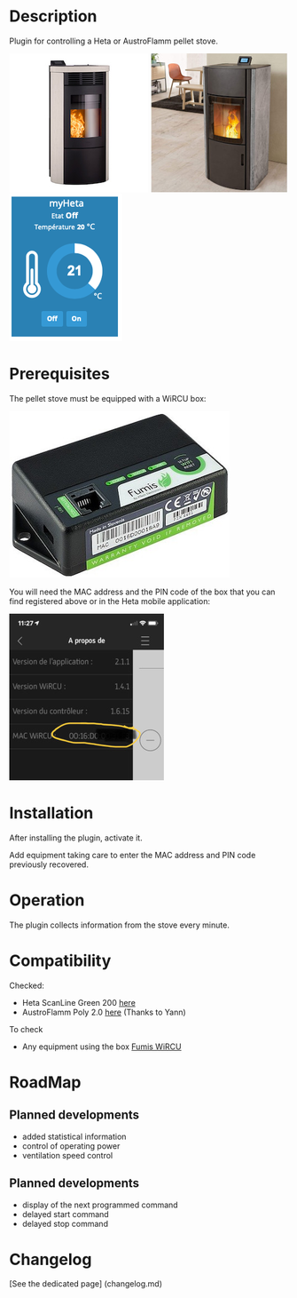 Description
============

Plugin for controlling a Heta or AustroFlamm pellet stove.

![ScanLine Green 200](../assets/images/heta-scanline-green-200.jpg) ![AUSTROFLAMM Poly 2.0](../assets/images/austroflamm-polly-2.jpg) ![Widget](../assets/images/WidgetHeta.png)

Prerequisites
=========

The pellet stove must be equipped with a WiRCU box:

![Fumis WiRCU](../assets/images/WiRCU.jpg "WiRCU")

You will need the MAC address and the PIN code of the box that you can find
registered above or in the Heta mobile application:

![Mac address](../assets/images/HetaAppMac.jpg "Heta mobile app")

Installation
=============

After installing the plugin, activate it.

Add equipment taking care to enter the MAC address and PIN code
previously recovered.

Operation
===============

The plugin collects information from the stove every minute.

Compatibility
==============

Checked:
- Heta ScanLine Green 200 [here](https://heta.dk/en/product/scan-line-green-200/)
- AustroFlamm Poly 2.0 [here](https://www.austroflamm.com/fr/geraet/polly-2-0/) (Thanks to Yann)

To check
- Any equipment using the box [Fumis WiRCU](http://www.fumis.si/en/wircu-connection-guide)

RoadMap
========

Planned developments
------------------
- added statistical information
- control of operating power
- ventilation speed control


Planned developments
------------------
- display of the next programmed command
- delayed start command
- delayed stop command


Changelog
=========
[See the dedicated page] (changelog.md)